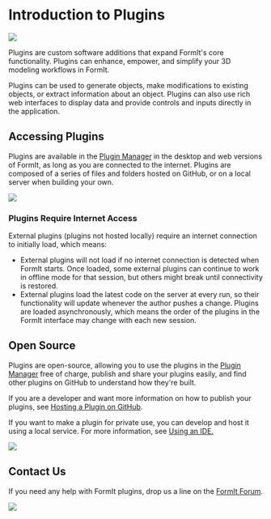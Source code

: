 # Introduction to Plugins

![](../.gitbook/assets/gg4.gif)

Plugins are custom software additions that expand FormIt's core functionality. Plugins can enhance, empower, and simplify your 3D modeling workflows in FormIt.&#x20;

Plugins can be used to generate objects, make modifications to existing objects, or extract information about an object. Plugins can also use rich web interfaces to display data and provide controls and inputs directly in the application.&#x20;

## Accessing Plugins

Plugins are available in the [Plugin Manager](how-to-use-plug-ins.md#plugin-manager) in the desktop and web versions of FormIt, as long as you are connected to the internet. Plugins are composed of a series of files and folders hosted on GitHub, or on a local server when building your own.&#x20;

![](../.gitbook/assets/c17.PNG)

### Plugins Require Internet Access

External plugins (plugins not hosted locally) require an internet connection to initially load, which means:

* External plugins will not load if no internet connection is detected when FormIt starts. Once loaded, some external plugins can continue to work in offline mode for that session, but others might break until connectivity is restored.&#x20;
* External plugins load the latest code on the server at every run, so their functionality will update whenever the author pushes a change. Plugins are loaded asynchronously, which means the order of the plugins in the FormIt interface may change with each new session.

## Open Source

Plugins are open-source, allowing you to use the plugins in the [Plugin Manager](how-to-use-plug-ins.md#plugin-manager) free of charge, publish and share your plugins easily, and find other plugins on GitHub to understand how they're built.&#x20;

If you are a developer and want more information on how to publish your plugins, see [Hosting a Plugin on GitHub](how-to-develop-plug-ins/advanced-development/hosting-a-plugin-on-github.md).&#x20;

If you want to make a plugin for private use, you can develop and host it using a local service. For more information, see [Using an IDE. ](how-to-develop-plug-ins/advanced-development/using-an-ide.md)

![](../.gitbook/assets/c18.PNG)



## Contact Us

If you need any help with FormIt plugins, drop us a line on the [FormIt Forum](https://forums.autodesk.com/t5/formit-forum/bd-p/142).

![](../.gitbook/assets/c19.PNG)

&#x20;

&#x20;
